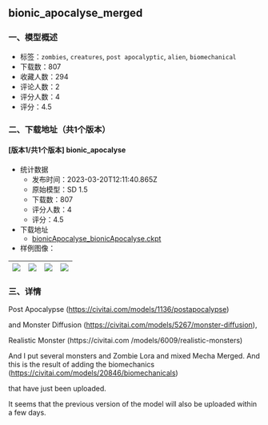 ## bionic_apocalyse_merged
### 一、模型概述

- 标签：`zombies`, `creatures`, `post apocalyptic`, `alien`, `biomechanical`
- 下载数：807
- 收藏人数：294
- 评论人数：2
- 评分人数：4
- 评分：4.5

### 二、下载地址（共1个版本）

#### [版本1/共1个版本] bionic_apocalyse

- 统计数据
  - 发布时间：2023-03-20T12:11:40.865Z
  - 原始模型：SD 1.5
  - 下载数：807
  - 评分人数：4
  - 评分：4.5
- 下载地址
  - [bionicApocalyse_bionicApocalyse.ckpt](https://civitai.com/api/download/models/25141)
- 样例图像：

| <img src="https://image.civitai.com/xG1nkqKTMzGDvpLrqFT7WA/0fae2834-b6f6-4f8d-9da7-27278e1aa500/width=450/275210.jpeg" /> | <img src="https://image.civitai.com/xG1nkqKTMzGDvpLrqFT7WA/3c4b5b4c-9754-421d-0bde-9ec1b3f6da00/width=450/275212.jpeg" /> | <img src="https://image.civitai.com/xG1nkqKTMzGDvpLrqFT7WA/47c21208-af21-4892-ece8-5070b8b15f00/width=450/275208.jpeg" /> | <img src="https://image.civitai.com/xG1nkqKTMzGDvpLrqFT7WA/2c16458c-e550-4d7c-47bf-16bd5b3afb00/width=450/275206.jpeg" /> |
| ---- | ---- | ---- | ---- |


### 三、详情
<p>Post Apocalypse (<a target="_blank" rel="ugc" href="https://civitai.com/models/1136/postapocalypse">https://civitai.com/models/1136/postapocalypse</a>)</p><p> and Monster Diffusion (<a target="_blank" rel="ugc" href="https://civitai.com/models/5267/monster-diffusion">https://civitai.com/models/5267/monster-diffusion</a>), </p><p>Realistic Monster (https://civitai.com /models/6009/realistic-monsters) </p><p>And I put several monsters and Zombie Lora and mixed Mecha Merged.
And this is the result of adding the biomechanics (<a target="_blank" rel="ugc" href="https://civitai.com/models/20846/biomechanicals">https://civitai.com/models/20846/biomechanicals</a>) </p><p>that have just been uploaded.</p><p>It seems that the previous version of the model will also be uploaded within a few days.</p>